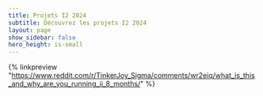 ```yaml
---
title: Projets I2 2024
subtitle: Découvrez les projets I2 2024
layout: page
show_sidebar: false
hero_height: is-small
---
```


{% linkpreview "https://www.reddit.com/r/TinkerJoy_Sigma/comments/wr2eiq/what_is_this_and_why_are_you_running_ii_8_months/" %}
